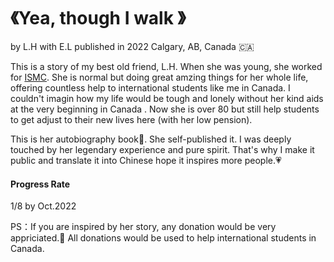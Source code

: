 #   《Yea, though I walk 》 
by L.H with E.L
published in 2022
Calgary, AB, Canada 🇨🇦

This is a story of my best old friend, L.H. When she was young, she worked for [ISMC](https://ismc.ca/about). She is normal but doing great amzing things for her whole life, offering countless help to international students like me in Canada. I couldn't imagin how my life would be tough and lonely without her kind aids at the very beginning in Canada . Now she is over 80 but still help students to get adjust to their new lives here (with her low pension).

This is her autobiography book📖. She self-published it.  I was deeply touched by her legendary experience and pure spirit. That's why I make it public and translate it into Chinese hope it inspires more people.💗

#### Progress Rate
1/8 by Oct.2022

PS：If you are inspired by her story, any donation would be very appriciated.🍁 All donations would be used to help international students in Canada.
